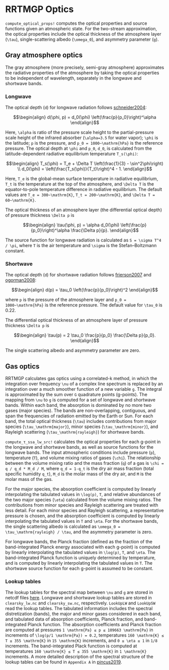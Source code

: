 # RRTMGP Optics

`compute_optical_props!` computes the optical properties and source functions given an atmospheric state. For the two-stream approximation, the optical properties include the optical thickness of the atmosphere layer (``\tau``), single-scattering albedo (``\omega_0``), and asymmetry parameter (``g``).

## Gray atmosphere optics

The gray atmosphere (more precisely, semi-gray atmosphere) approximates the radiative properties of the atmosphere by taking the optical properties to be independent of wavelength, separately in the longwave and shortwave bands. 

### Longwave

The optical depth (``d``) for longwave radiation follows [schneider2004](@cite):

```math
\begin{align}
d(\phi, p) = d_0(\phi) \left(\frac{p}{p_0}\right)^\alpha
\end{align}
```

Here, ``\alpha``  is ratio of the pressure scale height to the partial-pressure scale height of the infrared absorber (``\alpha=3.5`` for water vapor); ``\phi`` is the latitude; ``p`` is the pressure, and ``p_0 = 1000~\mathrm{hPa}`` is the reference pressure. The optical depth at ``\phi`` and ``p_0``, ``d_0``, is calculated from the latitude-dependent radiative equilibrium temperature ``T_s(\phi)``:

```math
\begin{align}
T_s(\phi) = T_e + \Delta T \left(\frac{1}{3} - \sin^2\phi\right) \\
d_0(\phi) = \left(\frac{T_s(\phi)}{T_t}\right)^4 - 1.
\end{align}
```

Here, ``T_e`` is the global-mean surface temperature in radiative equilibrium, ``T_t`` is the temperature at the top of the atmosphere, and ``\Delta T`` is the equator-to-pole temperature difference in radiative equilibrium. The default values are ``T_e = 300~\mathrm{K}``, ``T_t = 200~\mathrm{K}``, and ``\Delta T = 60~\mathrm{K}``.

The optical thickness of an atmosphere layer (the differential optical depth) of pressure thickness ``\Delta p`` is
```math
\begin{align}
\tau(\phi, p) = \alpha d_0(\phi) \left(\frac{p}{p_0}\right)^\alpha \frac{\Delta p}{p}.
\end{align}
```

The source function for longwave radiation is calculated as ``S = \sigma T^4 / \pi``, where ``T`` is the air temperature and ``\sigma`` is the Stefan–Boltzmann constant.

### Shortwave

The optical depth (``d``) for shortwave radiation follows [frierson2007](@cite) and [ogorman2008](@cite):

```math
\begin{align}
d(p) = \tau_0 \left(\frac{p}{p_0}\right)^2
\end{align}
```

where ``p`` is the pressure of the atmosphere layer and ``p_0 = 1000~\mathrm{hPa}`` is the reference pressure. The default value for ``\tau_0`` is 0.22. 

The differential optical thickness of an atmosphere layer of pressure thickness ``\Delta p`` is

```math
\begin{align}
\tau(p) = 2 \tau_0 \frac{p}{p_0} \frac{\Delta p}{p_0}.
\end{align}
```

The single scattering albedo and asymmetry parameter are zero.

## Gas optics

RRTMGP calculates gas optics using a correlated-k method, in which the integration over frequency ``\nu`` of a complex line spectrum is replaced by an integration over a much smoother function of a new variable ``g``. The integral is approximated by the sum over ``G`` quadrature points (g-points). The mapping from ``\nu`` to ``g`` is computed for a set of longwave and shortwave bands. Within each band, the absorption is dominated by no more two gases (major species). The bands are non-overlapping, contiguous, and span the frequencies of radiation emitted by the Earth or Sun. For each band, the total optical thickness (``\tau``) includes contributions from major species (``\tau_\mathrm{major}``), minor species (``\tau_\mathrm{minor}``), and Rayleigh scattering (``\tau_\mathrm{rayleigh}``) for shortwave bands.

`compute_τ_ssa_lw_src!` calculates the optical properties for each g-point in the longwave and shortwave bands, as well as source functions for the longwave bands. The input atmospheric conditions include pressure (``p``), temperature (``T``), and volume mixing ratios of gases (``\chi``). The relationship between the volume mixing ratio and the mass fraction (``q``) of a gas is ``\chi = q / q_d * M_d / M``, where ``q_d = 1-q_t`` is the dry air mass fraction (total specific humidity ``q_t``), ``M_d`` is the molar mass of the dry air, and `M` is the molar mass of the gas. 

For the major species, the absorption coefficient is computed by linearly interpolating the tabulated values in ``\log(p)``, ``T``, and relative abundances of the two major species (``\eta``) calculated from the volume mixing ratios. The contributions from minor species and Rayleigh scattering are treated with less detail. For each minor species and Rayleigh scattering, a representative pressure is chosen, and the absorption coefficient is computed by linearly interpolating the tabulated values in ``T`` and ``\eta``. For the shortwave bands, the single scattering albedo is calculated as ``\omega_0 = \tau_\mathrm{rayleigh} / \tau``, and the asymmetry parameter is zero.

For longwave bands, the Planck fraction (defined as the fraction of the band-integrated Planck energy associated with each g-point) is computed by linearly interpolating the tabulated values in ``\log(p)``, ``T``, and ``\eta``. The band-integrated Planck function is uniquely determined by temperature, and is computed by linearly interpolating the tabulated values in ``T``. The shortwave source function for each g-point is assumed to be constant.

### Lookup tables
The lookup tables for the spectral map between ``\nu`` and ``g`` are stored in netcdf files [here](https://caltech.box.com/shared/static/wbtrwp44dyn08g7mozjf4fcyrexwbe6a.gz). Longwave and shortwave lookup tables are stored in `clearsky_lw.nc` and `clearsky_sw.nc`, respectively. `LookUpLW` and `LookUpSW` read the lookup tables. The tabulated information includes the spectral distretization (bands), the major and minor gases considered in each band, and tabulated data of absorption coefficients, Planck fraction, and band-integrated Planck function. The absorption coefficients and Planck fraction are computed at pressures ``1 \mathrm{Pa} ≤ p ≤ 109663 \mathrm{Pa}`` in increments of ``\log(p/1 \mathrm{Pa}) = 0.2``, temperatures ``160 \mathrm{K} ≤ T ≤ 355 \mathrm{K}`` in ``15 \mathrm{K}`` increments, and ``0 ≤ \eta ≤ 1`` in ``1/8`` increments. The band-integrated Plack function is computed at temperatures ``160 \mathrm{K} ≤ T ≤ 355 \mathrm{K}`` in ``1 \mathrm{K}`` increments. A more detailed description of the spectral structure of the lookup tables can be found in `Appendix A` in [pincus2019](@cite).